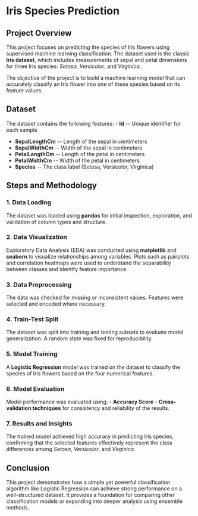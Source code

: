 # Iris Species Prediction

## Project Overview

This project focuses on predicting the species of Iris flowers using
supervised machine learning classification. The dataset used is the
classic **Iris dataset**, which includes measurements of sepal and petal
dimensions for three Iris species: *Setosa*, *Versicolor*, and
*Virginica*.

The objective of the project is to build a machine learning model that
can accurately classify an Iris flower into one of these species based
on its feature values.

## Dataset

The dataset contains the following features: - **Id** -- Unique
identifier for each sample
- **SepalLengthCm** -- Length of the sepal in centimeters
- **SepalWidthCm** -- Width of the sepal in centimeters
- **PetalLengthCm** -- Length of the petal in centimeters
- **PetalWidthCm** -- Width of the petal in centimeters
- **Species** -- The class label (Setosa, Versicolor, Virginica)

## Steps and Methodology

### 1. Data Loading

The dataset was loaded using **pandas** for initial inspection,
exploration, and validation of column types and structure.

### 2. Data Visualization

Exploratory Data Analysis (EDA) was conducted using **matplotlib** and
**seaborn** to visualize relationships among variables.
Plots such as pairplots and correlation heatmaps were used to understand
the separability between classes and identify feature importance.

### 3. Data Preprocessing

The data was checked for missing or inconsistent values. Features were
selected and encoded where necessary. 

### 4. Train-Test Split

The dataset was split into training and testing subsets to evaluate
model generalization. A random state was fixed for reproducibility.

### 5. Model Training

A **Logistic Regression** model was trained on the dataset to classify
the species of Iris flowers based on the four numerical features.

### 6. Model Evaluation

Model performance was evaluated using: - **Accuracy Score** -
**Cross-validation techniques** for consistency and reliability of the
results.

### 7. Results and Insights

The trained model achieved high accuracy in predicting Iris species,
confirming that the selected features effectively represent the class
differences among *Setosa*, *Versicolor*, and *Virginica*.

## Conclusion

This project demonstrates how a simple yet powerful classification
algorithm like Logistic Regression can achieve strong performance on a
well-structured dataset. It provides a foundation for comparing other
classification models or expanding into deeper analysis using ensemble
methods.
